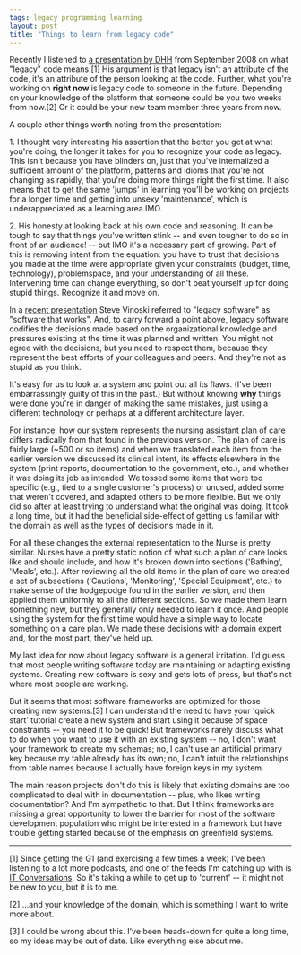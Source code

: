 ```yaml
---
tags: legacy programming learning
layout: post
title: "Things to learn from legacy code"
---
```




<p>Recently I listened to <a
href="http://itc.conversationsnetwork.org/shows/detail3987.html">a
presentation by DHH</a> from September 2008 on what "legacy"
code means.[1] His argument is that legacy isn't an attribute of the
code, it's an attribute of the person looking at the
code. Further, what you're working on <strong>right now</strong>
is legacy code to someone in the future. Depending on your
knowledge of the platform that someone could be you two weeks
from now.[2] Or it could be your new team member three years from
now.</p>

<p>A couple other things worth noting from the presentation:</p>

<p>1. I thought very interesting his assertion that the better
  you get at what you're doing, the longer it takes for you to
  recognize your code as legacy. This isn't because you have
  blinders on, just that you've internalized a sufficient amount
  of the platform, patterns and idioms that you're not changing
  as rapidly, that you're doing more things right the first
  time. It also means that to get the same 'jumps' in learning
  you'll be working on projects for a longer time and getting
  into unsexy 'maintenance', which is underappreciated as a
  learning area IMO.</p>

<p>2. His honesty at looking back at his own code and
  reasoning. It can be tough to say that things you've written
  stink -- and even tougher to do so in front of an audience! --
  but IMO it's a necessary part of growing. Part of this is
  removing intent from the equation: you have to trust that
  decisions you made at the time were appropriate given your
  constraints (budget, time, technology), problemspace, and your
  understanding of all these. Intervening time can change
  everything, so don't beat yourself up for doing stupid
  things. Recognize it and move on.</p>

<p>In a <a href="http://www.infoq.com/presentations/vinoski-rest-serendipity">recent
presentation</a> Steve Vinoski referred to "legacy software" as
"software that works". And, to carry forward a point above,
legacy software codifies the decisions made based on the
organizational knowledge and pressures existing at the time it
was planned and written. You might not agree with the decisions,
but you need to respect them, because they represent the best
efforts of your colleagues and peers. And they're not as stupid
as you think.</p>

<p>It's easy for us to look at a system and point out all its
flaws. (I've been embarrassingly guilty of this in the past.) But
without knowing <strong>why</strong> things were done you're in
danger of making the same mistakes, just using a different
technology or perhaps at a different architecture layer.</p>

<p>For instance, how <a href="http://healthcare.vocollect.com/">our 
system</a> represents the nursing assistant plan of care differs
radically from that found in the previous version. The plan of
care is fairly large (~500 or so items) and when we translated
each item from the earlier version we discussed its clinical
intent, its effects elsewhere in the system (print reports,
documentation to the government, etc.), and whether it was doing
its job as intended. We tossed some items that were too specific
(e.g., tied to a single customer's process) or unused, added some
that weren't covered, and adapted others to be more flexible. But
we only did so after at least trying to understand what the
original was doing. It took a long time, but it had the
beneficial side-effect of getting us familiar with the domain as
well as the types of decisions made in it.</p>

<p>For all these changes the external representation to the Nurse is
pretty similar. Nurses have a pretty static notion of what such a
plan of care looks like and should include, and how it's broken
down into sections ('Bathing', 'Meals', etc.). After reviewing
all the old items in the plan of care we created a set of
subsections ('Cautions', 'Monitoring', 'Special Equipment', etc.)
to make sense of the hodgepodge found in the earlier version, and
then applied them uniformly to all the different sections. So we
made them learn something new, but they generally only needed to
learn it once. And people using the system for the first time
would have a simple way to locate something on a care plan. We
made these decisions with a domain expert and, for the most part,
they've held up.</p>

<p>My last idea for now about legacy software is a general
irritation. I'd guess that most people writing software today are
maintaining or adapting existing systems. Creating new software
is sexy and gets lots of press, but that's not where most people
are working.</p>

<p>But it seems that most software frameworks are optimized for
those creating new systems.[3] I can understand the need to have
your 'quick start' tutorial create a new system and start using
it because of space constraints -- you need it to be quick! But
frameworks rarely discuss what to do when you want to use it with
an existing system -- no, I don't want your framework to create
my schemas; no, I can't use an artificial primary key because my
table already has its own; no, I can't intuit the relationships
from table names because I actually have foreign keys in my
system.</p>

<p>The main reason projects don't do this is likely that existing
domains are too complicated to deal with in documentation --
plus, who likes writing documentation? And I'm sympathetic to
that. But I think frameworks are missing a great opportunity to
lower the barrier for most of the software development population
who might be interested in a framework but have trouble getting
started because of the emphasis on greenfield systems.</p>

<hr noshade="noshade" />

<p>[1] Since getting the G1 (and exercising a few times a week)
I've been listening to a lot more podcasts, and one of the feeds
I'm catching up with is 
<a href="http://itc.conversationsnetwork.org/">IT
Conversations</a>.  So it's taking a while to get up to 'current'
-- it might not be new to you, but it is to me.</p>

<p>[2] ...and your knowledge of the domain, which is something I
want to write more about.</p>

<p>[3] I could be wrong about this. I've been heads-down for
quite a long time, so my ideas may be out of date. Like
everything else about me.</p> 



